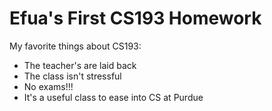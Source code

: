 # Efua's First CS193 Homework

My favorite things about CS193:
- The teacher's are laid back
- The class isn't stressful
- No exams!!!
- It's a useful class to ease into CS at Purdue
